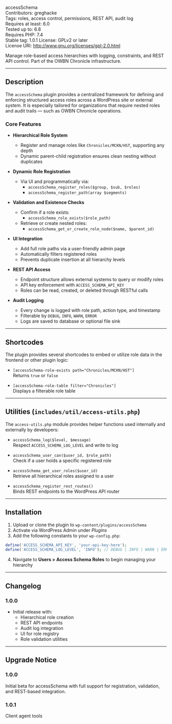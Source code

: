  accessSchema   
Contributors: greghacke  
Tags: roles, access control, permissions, REST API, audit log  
Requires at least: 6.0  
Tested up to: 6.8  
Requires PHP: 7.4  
Stable tag: 1.0.1 
License: GPLv2 or later  
License URI: http://www.gnu.org/licenses/gpl-2.0.html  

Manage role-based access hierarchies with logging, constraints, and REST API control. Part of the OWBN Chronicle infrastructure.

---

##   Description  

The `accessSchema` plugin provides a centralized framework for defining and enforcing structured access roles across a WordPress site or external system. It is especially tailored for organizations that require nested roles and audit trails — such as OWBN Chronicle operations.

### Core Features

- **Hierarchical Role System**
  - Register and manage roles like `Chronicles/MCKN/HST`, supporting any depth
  - Dynamic parent-child registration ensures clean nesting without duplicates

- **Dynamic Role Registration**
  - Via UI and programmatically via:
    - `accessSchema_register_roles($group, $sub, $roles)`
    - `accessSchema_register_path(array $segments)`

- **Validation and Existence Checks**
  - Confirm if a role exists:
    - `accessSchema_role_exists($role_path)`
  - Retrieve or create nested roles:
    - `accessSchema_get_or_create_role_node($name, $parent_id)`

- **UI Integration**
  - Add full role paths via a user-friendly admin page
  - Automatically filters registered roles
  - Prevents duplicate insertion at all hierarchy levels

- **REST API Access**
  - Endpoint structure allows external systems to query or modify roles
  - API key enforcement with `ACCESS_SCHEMA_API_KEY`
  - Roles can be read, created, or deleted through RESTful calls

- **Audit Logging**
  - Every change is logged with role path, action type, and timestamp
  - Filterable by `DEBUG`, `INFO`, `WARN`, `ERROR`
  - Logs are saved to database or optional file sink

---

##   Shortcodes  

The plugin provides several shortcodes to embed or utilize role data in the frontend or other plugin logic:

- `[accessSchema-role-exists path="Chronicles/MCKN/HST"]`  
  Returns `true` or `false`

- `[accessSchema-role-table filter="Chronicles"]`  
  Displays a filterable role table

---

##   Utilities (`includes/util/access-utils.php`)  

The `access-utils.php` module provides helper functions used internally and externally by developers:

- `accessSchema_log($level, $message)`  
  Respect `ACCESS_SCHEMA_LOG_LEVEL` and write to log

- `accessSchema_user_can($user_id, $role_path)`  
  Check if a user holds a specific registered role

- `accessSchema_get_user_roles($user_id)`  
  Retrieve all hierarchical roles assigned to a user

- `accessSchema_register_rest_routes()`  
  Binds REST endpoints to the WordPress API router

---

##   Installation  

1. Upload or clone the plugin to `wp-content/plugins/accessSchema`  
2. Activate via WordPress Admin under *Plugins*  
3. Add the following constants to your `wp-config.php`:

```php
define('ACCESS_SCHEMA_API_KEY', 'your-api-key-here');
define('ACCESS_SCHEMA_LOG_LEVEL', 'INFO'); // DEBUG | INFO | WARN | ERROR
```

4. Navigate to **Users > Access Schema Roles** to begin managing your hierarchy

---

##   Changelog  

### 1.0.0
- Initial release with:
  - Hierarchical role creation
  - REST API endpoints
  - Audit log integration
  - UI for role registry
  - Role validation utilities

---

##   Upgrade Notice  

### 1.0.0
Initial beta for accessSchema with full support for registration, validation, and REST-based integration.

### 1.0.1
Client agent tools